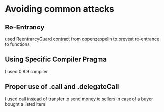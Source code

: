 
# Avoiding common attacks

## Re-Entrancy

used ReentrancyGuard contract from oppenzeppelin to prevent re-entrance to functions

## Using Specific Compiler Pragma 

I used 0.8.9 compiler 

## Proper use of .call and .delegateCall

I used call instead of transfer to send money to sellers in case of a buyer bought a listed item 
